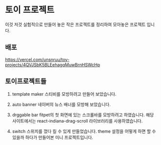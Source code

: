 # 토이 프로젝트

이것 저것 실험적으로 만들어 놓은 작은 프로젝트를 정리하여 모아놓은 프로젝트 입니다.

## 배포

https://vercel.com/unsnruu/toy-projects/4QVJSbK5BLEehagqMuwBrnHSWcHp

## 토이프로젝트들

1. template maker
   스티비를 모방하려고 만들어 보았습니다.

2. auto banner
   네이버의 뉴스 배너를 모방해 보았습니다.

3. drggable bar
   fitpet의 첫 화면에 있는 스크롤바를 모방하려고 하였습니다. 해당 사이트에서는 react-indiana-drag-scroll 라이브러리를 사용하였습니다.

4. switch
   스위치를 껐다 킬 수 있게 만들었습니다. theme 설정을 어떻게 하면 할 수 있을까 하다가 만들어본 미니 프로젝트입니다.
